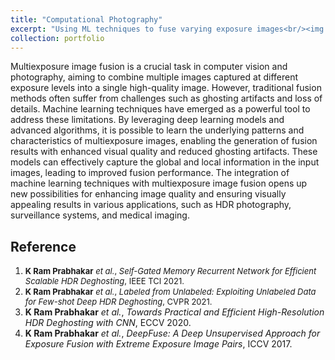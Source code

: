 ```yaml
---
title: "Computational Photography"
excerpt: "Using ML techniques to fuse varying exposure images<br/><img src='/images/500x300.png'>"
collection: portfolio
---
```


Multiexposure image fusion is a crucial task in computer vision and photography, aiming to combine multiple images captured at different exposure levels into a single high-quality image. However, traditional fusion methods often suffer from challenges such as ghosting artifacts and loss of details. Machine learning techniques have emerged as a powerful tool to address these limitations. By leveraging deep learning models and advanced algorithms, it is possible to learn the underlying patterns and characteristics of multiexposure images, enabling the generation of fusion results with enhanced visual quality and reduced ghosting artifacts. These models can effectively capture the global and local information in the input images, leading to improved fusion performance. The integration of machine learning techniques with multiexposure image fusion opens up new possibilities for enhancing image quality and ensuring visually appealing results in various applications, such as HDR photography, surveillance systems, and medical imaging.

Reference
---------
1. <font size=2> **K Ram Prabhakar** *et al.*, *Self-Gated Memory Recurrent Network for Efficient Scalable HDR Deghosting*, IEEE TCI 2021. </font>
2. <font size=2> **K Ram Prabhakar** *et al.*, *Labeled from Unlabeled: Exploiting Unlabeled Data for Few-shot Deep HDR Deghosting*, CVPR 2021. </font>
3. **K Ram Prabhakar** *et al.*, *Towards Practical and Efficient High-Resolution HDR Deghosting with CNN*, ECCV 2020.
4. **K Ram Prabhakar** *et al.*, *DeepFuse: A Deep Unsupervised Approach for Exposure Fusion with Extreme Exposure Image Pairs*, ICCV 2017.
